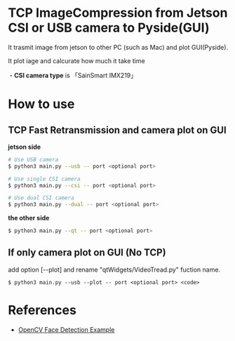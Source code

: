 # TCP ImageCompression from Jetson CSI or USB camera to Pyside(GUI)

It trasmit image from jetson to other PC (such as Mac) and plot GUI(Pyside).

It plot iage and calcurate how much it take time

・<b>CSI camera type</b> is 「SainSmart IMX219」


# How to use

## TCP Fast Retransmission and camera plot on GUI
<b>jetson side</b>
```sh
# Use USB camera
$ python3 main.py --usb -- port <optional port> 

# Use single CSI camera
$ python3 main.py --csi -- port <optional port> 

# Use dual CSI camera
$ python3 main.py --dual -- port <optional port> 
```

<b>the other side</b>
```sh
$ python3 main.py --qt -- port <optional port> 
```

## If only camera plot on GUI (No TCP)

add option [--plot] and rename "qtWidgets/VideoTread.py" fuction name.
```
$ python3 main.py --usb --plot -- port <optional port> <code>
```




# References
- [OpenCV Face Detection Example](https://doc.qt.io/qtforpython/examples/example_external__opencv.html)
